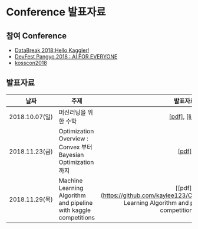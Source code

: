 # Conference 발표자료


## 참여 Conference

 * [DataBreak 2018:Hello Kaggler!](http://kagglebreak.com/databreak2018/)
 * [DevFest Pangyo 2018 : AI FOR EVERYONE](https://www.meetup.com/ko-KR/pangyo-gdg/events/256432217/)
 * [kosscon2018](https://kosscon.kr/program/presentation)

## 발표자료

| 날짜 | 주제 | 발표자료 |
|:---:|-----|:------:|
| 2018.10.07(일) |머신러닝을 위한 수학     | [[pdf]](https://github.com/machinelearning-pangyo/Hands-On-MachineLearning/blob/master/01_the_machine_learning_landscape.pdf), [[link]](https://goo.gl/6qFTEB) |
| 2018.11.23(금) |Optimization Overview : Convex 부터 Bayesian Optimization 까지      |[[pdf]](https://github.com/machinelearning-pangyo/Hands-On-MachineLearning/blob/master/10_Introduction_to_neural_network.pdf)|
| 2018.11.29(목) |Machine Learning Algorithm and pipeline with kaggle competitions      |[[pdf]](https://github.com/kaylee123/ConferenceMaterial/Machine Learning Algorithm and pipeline with kaggle competitions.pdf)|
